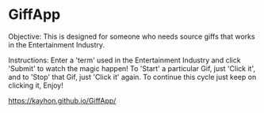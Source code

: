 # GiffApp

Objective:
This is designed for someone who needs source giffs that works in the Entertainment Industry.

Instructions:
Enter a 'term' used in the Entertainment Industry and click 'Submit' to watch the magic happen! To 'Start' a particular Gif, just 'Click it', and to 'Stop' that Gif, just 'Click it' again. To continue this cycle just keep on clicking it, Enjoy!

https://kayhon.github.io/GiffApp/
